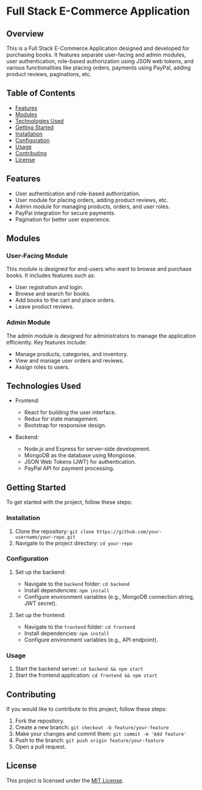 # Full Stack E-Commerce Application

## Overview

This is a Full Stack E-Commerce Application designed and developed for purchasing books. It features separate user-facing and admin modules, user authentication, role-based authorization using JSON web tokens, and various functionalities like placing orders, payments using PayPal, adding product reviews, paginations, etc.

## Table of Contents

- [Features](#features)
- [Modules](#modules)
- [Technologies Used](#technologies-used)
- [Getting Started](#getting-started)
- [Installation](#installation)
- [Configuration](#configuration)
- [Usage](#usage)
- [Contributing](#contributing)
- [License](#license)

## Features

- User authentication and role-based authorization.
- User module for placing orders, adding product reviews, etc.
- Admin module for managing products, orders, and user roles.
- PayPal integration for secure payments.
- Pagination for better user experience.

## Modules

### User-Facing Module

This module is designed for end-users who want to browse and purchase books. It includes features such as:

- User registration and login.
- Browse and search for books.
- Add books to the cart and place orders.
- Leave product reviews.

### Admin Module

The admin module is designed for administrators to manage the application efficiently. Key features include:

- Manage products, categories, and inventory.
- View and manage user orders and reviews.
- Assign roles to users.

## Technologies Used

- Frontend:
  - React for building the user interface.
  - Redux for state management.
  - Bootstrap for responsive design.

- Backend:
  - Node.js and Express for server-side development.
  - MongoDB as the database using Mongoose.
  - JSON Web Tokens (JWT) for authentication.
  - PayPal API for payment processing.

## Getting Started

To get started with the project, follow these steps:

### Installation

1. Clone the repository: `git clone https://github.com/your-username/your-repo.git`
2. Navigate to the project directory: `cd your-repo`

### Configuration

1. Set up the backend:
   - Navigate to the `backend` folder: `cd backend`
   - Install dependencies: `npm install`
   - Configure environment variables (e.g., MongoDB connection string, JWT secret).

2. Set up the frontend:
   - Navigate to the `frontend` folder: `cd frontend`
   - Install dependencies: `npm install`
   - Configure environment variables (e.g., API endpoint).

### Usage

1. Start the backend server: `cd backend && npm start`
2. Start the frontend application: `cd frontend && npm start`

## Contributing

If you would like to contribute to this project, follow these steps:

1. Fork the repository.
2. Create a new branch: `git checkout -b feature/your-feature`
3. Make your changes and commit them: `git commit -m 'Add feature'`
4. Push to the branch: `git push origin feature/your-feature`
5. Open a pull request.

## License

This project is licensed under the [MIT License](LICENSE).
